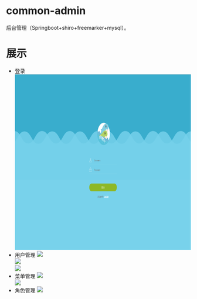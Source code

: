 # common-admin
后台管理（Springboot+shiro+freemarker+mysql）。

# 展示
* 登录
<img height="480" src="https://github.com/NewBeeECC/common-admin/blob/master/art/login.png"/><br/>
* 用户管理
<img height="480" src="https://github.com/babylikebird/common-admin/blob/master/art/2.png"/><br/>
<img height="480" src="https://github.com/babylikebird/common-admin/blob/master/art/3.png"/><br/>
<img height="480" src="https://github.com/babylikebird/common-admin/blob/master/art/4.png"/><br/>
* 菜单管理
<img height="480" src="https://github.com/babylikebird/common-admin/blob/master/art/5.png"/><br/>
<img height="480" src="https://github.com/babylikebird/common-admin/blob/master/art/6.png"/><br/>
* 角色管理
<img height="480" src="https://github.com/babylikebird/common-admin/blob/master/art/7.png"/><br/>
